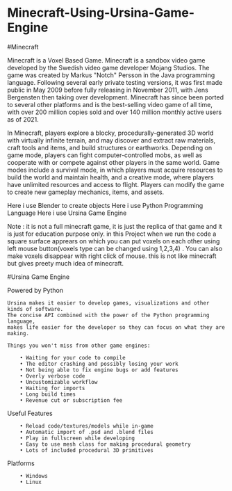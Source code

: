 # Minecraft-Using-Ursina-Game-Engine

#Minecraft

Minecraft is a Voxel Based Game.
Minecraft is a sandbox video game developed by the Swedish video game developer Mojang Studios. The game was created by Markus "Notch" Persson in the Java programming language. Following several early private testing versions, it was first made public in May 2009 before fully releasing in November 2011, with Jens Bergensten then taking over development. Minecraft has since been ported to several other platforms and is the best-selling video game of all time, with over 200 million copies sold and over 140 million monthly active users as of 2021.

In Minecraft, players explore a blocky, procedurally-generated 3D world with virtually infinite terrain, and may discover and extract raw materials, craft tools and items, and build structures or earthworks. Depending on game mode, players can fight computer-controlled mobs, as well as cooperate with or compete against other players in the same world. Game modes include a survival mode, in which players must acquire resources to build the world and maintain health, and a creative mode, where players have unlimited resources and access to flight. Players can modify the game to create new gameplay mechanics, items, and assets.

Here i use Blender to create objects
Here i use Python Programming Language
Here i use Ursina Game Engine

Note : it is not a full minecraft game, it is just the replica of that game and it is just for education purpose only. in this Project when we run the code a square surface apprears on which you can put voxels on each other using left mouse button(voxels type can be changed using 1,2,3,4) 
. You can also make voxels disappear with right click of mouse. this is not like minecraft but gives preety much idea of minecraft.

#Ursina Game Engine

Powered by Python

    Ursina makes it easier to develop games, visualizations and other kinds of software.
    The concise API combined with the power of the Python programming language,
    makes life easier for the developer so they can focus on what they are making.

    Things you won't miss from other game engines:

        • Waiting for your code to compile
        • The editor crashing and possibly losing your work
        • Not being able to fix engine bugs or add features
        • Overly verbose code
        • Uncustomizable workflow
        • Waiting for imports
        • Long build times
        • Revenue cut or subscription fee

Useful Features

        • Reload code/textures/models while in-game
        • Automatic import of .psd and .blend files
        • Play in fullscreen while developing
        • Easy to use mesh class for making procedural geometry
        • Lots of included procedural 3D primitives
        
Platforms

        • Windows
        • Linux
